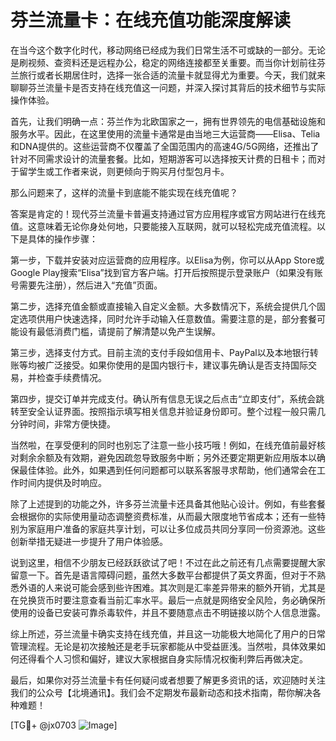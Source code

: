 # 芬兰流量卡：在线充值功能深度解读

在当今这个数字化时代，移动网络已经成为我们日常生活不可或缺的一部分。无论是刷视频、查资料还是远程办公，稳定的网络连接都至关重要。而当你计划前往芬兰旅行或者长期居住时，选择一张合适的流量卡就显得尤为重要。今天，我们就来聊聊芬兰流量卡是否支持在线充值这一问题，并深入探讨其背后的技术细节与实际操作体验。

首先，让我们明确一点：芬兰作为北欧国家之一，拥有世界领先的电信基础设施和服务水平。因此，在这里使用的流量卡通常是由当地三大运营商——Elisa、Telia和DNA提供的。这些运营商不仅覆盖了全国范围内的高速4G/5G网络，还推出了针对不同需求设计的流量套餐。比如，短期游客可以选择按天计费的日租卡；而对于留学生或工作者来说，则更倾向于购买月付型包月卡。

那么问题来了，这样的流量卡到底能不能实现在线充值呢？

答案是肯定的！现代芬兰流量卡普遍支持通过官方应用程序或官方网站进行在线充值。这意味着无论你身处何地，只要能接入互联网，就可以轻松完成充值流程。以下是具体的操作步骤：

第一步，下载并安装对应运营商的应用程序。以Elisa为例，你可以从App Store或Google Play搜索“Elisa”找到官方客户端。打开后按照提示登录账户（如果没有账号需要先注册），然后进入“充值”页面。

第二步，选择充值金额或直接输入自定义金额。大多数情况下，系统会提供几个固定选项供用户快速选择，同时允许手动输入任意数值。需要注意的是，部分套餐可能设有最低消费门槛，请提前了解清楚以免产生误解。

第三步，选择支付方式。目前主流的支付手段如信用卡、PayPal以及本地银行转账等均被广泛接受。如果你使用的是国内银行卡，建议事先确认是否支持国际交易，并检查手续费情况。

第四步，提交订单并完成支付。确认所有信息无误之后点击“立即支付”，系统会跳转至安全认证界面。按照指示填写相关信息并验证身份即可。整个过程一般只需几分钟时间，非常方便快捷。

当然啦，在享受便利的同时也别忘了注意一些小技巧哦！例如，在线充值前最好核对剩余余额及有效期，避免因疏忽导致服务中断；另外还要定期更新应用版本以确保最佳体验。此外，如果遇到任何问题都可以联系客服寻求帮助，他们通常会在工作时间内提供及时响应。

除了上述提到的功能之外，许多芬兰流量卡还具备其他贴心设计。例如，有些套餐会根据你的实际使用量动态调整资费标准，从而最大限度地节省成本；还有一些特别为家庭用户准备的家庭共享计划，可以让多位成员共同分享同一份资源池。这些创新举措无疑进一步提升了用户体验感。

说到这里，相信不少朋友已经跃跃欲试了吧！不过在此之前还有几点需要提醒大家留意一下。首先是语言障碍问题，虽然大多数平台都提供了英文界面，但对于不熟悉外语的人来说可能会感到些许困难。其次则是汇率差异带来的额外开销，尤其是在兑换货币时要注意查看当前汇率水平。最后一点就是网络安全风险，务必确保所使用的设备已安装可靠杀毒软件，并且不要随意点击不明链接以防个人信息泄露。

综上所述，芬兰流量卡确实支持在线充值，并且这一功能极大地简化了用户的日常管理流程。无论是初次接触还是老手玩家都能从中受益匪浅。当然啦，具体效果如何还得看个人习惯和偏好，建议大家根据自身实际情况权衡利弊后再做决定。

最后，如果你对芬兰流量卡有任何疑问或者想要了解更多资讯的话，欢迎随时关注我们的公众号【北境通讯】。我们会不定期发布最新动态和技术指南，帮你解决各种难题！

[TG💪+ @jx0703 ![Image](https://github.com/user-attachments/assets/dbca1d08-cadb-493c-b0ec-ad6f7a83f270)]